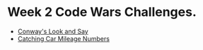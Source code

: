 # Week 2 Code Wars Challenges.

- [Conway's Look and Say](https://www.codewars.com/kata/530045e3c7c0f4d3420001af)
- [Catching Car Mileage Numbers](https://www.codewars.com/kata/52c4dd683bfd3b434c000292/)
